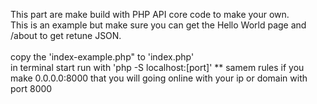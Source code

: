 This part are make build with PHP API core code to make your own.<br>
This is an example but make sure you can get the Hello World page and /about to get retune JSON.<br>
<br>
copy the 'index-example.php" to 'index.php'<br>
in terminal start run with 'php -S localhost:[port]'
** samem rules if you make 0.0.0.0:8000 that you will going online with your ip or domain with port 8000
